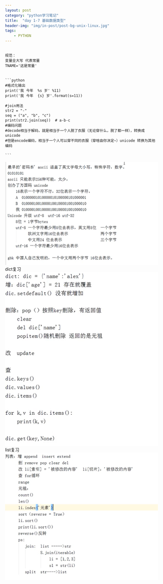```yaml
---
layout: post
category: "python学习笔记"
title:  "day 1-7 基础数据类型"
header-img: "img/in-post/post-bg-unix-linux.jpg"
tags:
    - PYTHON
---
```


<pre><code>
规范：
变量全大写 代表常量 
TNAME='这是常量'

     
```python  
#格式化输出       
print('我 今年  %s 岁' %11)
print('我 今年  {s} 岁'.format(s=11))

#join用法
str2 = "-"
seq = ("a", "b", "c")
print(str2.join(seq))  # a-b-c
#编码问题
#decode相当于解码，就是相当于一个人脱了衣服（无论穿什么，脱了都一样），转换成unicode
#但是encode编码，相当于一个人可以穿不同的衣服（穿啥由你决定~）unicode 转换为其他编码

```
</code></pre>  
![img](/img/in-post/python_day/编码历史.jpg)
dict复习
![img](/img/in-post/python_day/dict.jpg)
list复习
![img](/img/in-post/python_day/list.jpg)


